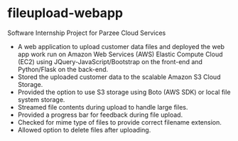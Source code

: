 # fileupload-webapp
Software Internship Project for Parzee Cloud Services

* A web application to upload customer data files and deployed the web app work run on Amazon Web Services (AWS) Elastic Compute Cloud (EC2) using JQuery-JavaScript/Bootstrap on the front-end and Python/Flask on the back-end.
* Stored the uploaded customer data to the scalable Amazon S3 Cloud Storage.
* Provided the option to use S3 storage using Boto (AWS SDK) or local file system storage.
* Streamed file contents during upload to handle large files.
* Provided a progress bar for feedback during file upload.
* Checked for mime type of files to provide correct filename extension.
* Allowed option to delete files after uploading.

